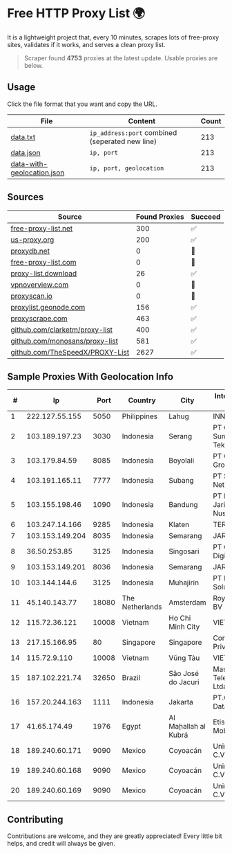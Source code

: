 
# Free HTTP Proxy List 🌍

It is a lightweight project that, every 10 minutes, scrapes lots of free-proxy sites, validates if it works, and serves a clean proxy list.


> Scraper found **4753** proxies at the latest update. Usable proxies are below.

## Usage

Click the file format that you want and copy the URL.


|File|Content|Count|
|----|-------|-----|
|[data.txt](https://raw.githubusercontent.com/themiralay/Proxy-List-World/master/data.txt)|`ip_address:port` combined (seperated new line)|213|
|[data.json](https://raw.githubusercontent.com/themiralay/Proxy-List-World/master/data.json)|`ip, port`|213|
|[data-with-geolocation.json](https://raw.githubusercontent.com/themiralay/Proxy-List-World/master/data-with-geolocation.json)|`ip, port, geolocation`|213|

## Sources

|Source|Found Proxies|Succeed|
|------|-------------|-------|
|[free-proxy-list.net](https://free-proxy-list.net)|300|✅|
|[us-proxy.org](https://www.us-proxy.org)|200|✅|
|[proxydb.net](http://proxydb.net)|0|🚫|
|[free-proxy-list.com](https://free-proxy-list.com/?page=&port=&type%5B%5D=http&type%5B%5D=https&up_time=0&search=Search)|0|🚫|
|[proxy-list.download](https://www.proxy-list.download/HTTP)|26|✅|
|[vpnoverview.com](https://vpnoverview.com/privacy/anonymous-browsing/free-proxy-servers)|0|🚫|
|[proxyscan.io](https://www.proxyscan.io)|0|🚫|
|[proxylist.geonode.com](https://proxylist.geonode.com/api/proxy-list?limit=300&page=1&sort_by=lastChecked&sort_type=desc&protocols=http,https)|156|✅|
|[proxyscrape.com](https://api.proxyscrape.com/v2/?request=displayproxies&protocol=http&timeout=10000&country=all&ssl=all&anonymity=all)|463|✅|
|[github.com/clarketm/proxy-list](https://raw.githubusercontent.com/clarketm/proxy-list/master/proxy-list-raw.txt)|400|✅|
|[github.com/monosans/proxy-list](https://raw.githubusercontent.com/monosans/proxy-list/main/proxies/http.txt)|581|✅|
|[github.com/TheSpeedX/PROXY-List](https://raw.githubusercontent.com/TheSpeedX/PROXY-List/master/http.txt)|2627|✅|


## Sample Proxies With Geolocation Info

|#|Ip|Port|Country|City|Internet Service Provider|
|-|--|----|-------|----|-------------------------|
|1|222.127.55.155|5050|Philippines|Lahug|INNOVE|
|2|103.189.197.23|3030|Indonesia|Serang|PT Graha Sumber Teknologi|
|3|103.179.84.59|8085|Indonesia|Boyolali|PT CYB Media Group|
|4|103.191.165.11|7777|Indonesia|Subang|PT Sakti Wijaya Network|
|5|103.155.198.46|1090|Indonesia|Bandung|PT Lintas Jaringan Nusantara|
|6|103.247.14.166|9285|Indonesia|Klaten|TERABIT|
|7|103.153.149.204|8035|Indonesia|Semarang|JARINGANKU|
|8|36.50.253.85|3125|Indonesia|Singosari|PT Capoeng Digital Nusantara|
|9|103.153.149.201|8036|Indonesia|Semarang|JARINGANKU|
|10|103.144.144.6|3125|Indonesia|Muhajirin|PT Rinjani Citra Solusi|
|11|45.140.143.77|18080|The Netherlands|Amsterdam|RoyaleHosting BV|
|12|115.72.36.121|10008|Vietnam|Ho Chi Minh City|VIETELmetro|
|13|217.15.166.95|80|Singapore|Singapore|Contabo Asia Private Limited|
|14|115.72.9.110|10008|Vietnam|Vũng Tàu|VIETELmetro|
|15|187.102.221.74|32650|Brazil|São José do Jacuri|Masternet Telecomunicacao Ltda|
|16|157.20.244.163|1111|Indonesia|Jakarta|PT.Global Media Data Prima|
|17|41.65.174.49|1976|Egypt|Al Maḩallah al Kubrá|Etisalat Misr Mobile BB|
|18|189.240.60.171|9090|Mexico|Coyoacán|Uninet S.A. de C.V.|
|19|189.240.60.168|9090|Mexico|Coyoacán|Uninet S.A. de C.V.|
|20|189.240.60.169|9090|Mexico|Coyoacán|Uninet S.A. de C.V.|



## Contributing

Contributions are welcome, and they are greatly appreciated! Every
little bit helps, and credit will always be given.

